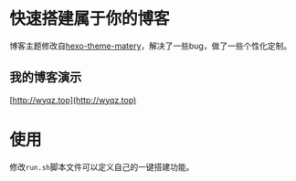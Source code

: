 # 快速搭建属于你的博客
博客主题修改自[hexo-theme-matery](https://github.com/blinkfox/hexo-theme-matery)，解决了一些bug，做了一些个性化定制。

## 我的博客演示
[http://wyqz.top](http://wyqz.top)

# 使用

修改`run.sh`脚本文件可以定义自己的一键搭建功能。





